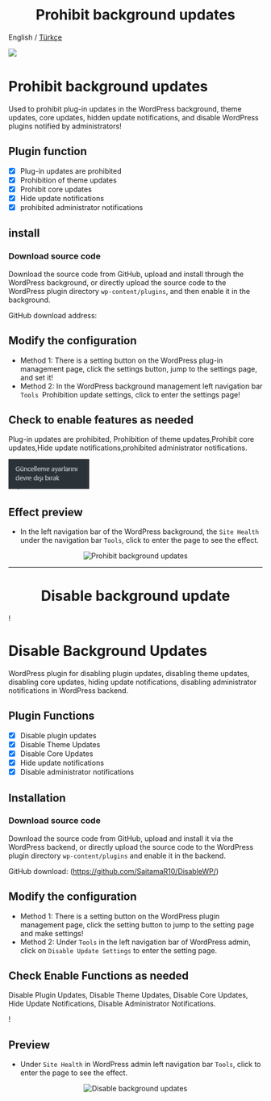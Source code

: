 <h1 align="center">Prohibit background updates</h1>

English / [Türkçe](./README_TR.md)

![]([https://github.com/saitamar10/DisableWP/blob/main/Disable-updates-1.png])

# Prohibit background updates

Used to prohibit plug-in updates in the WordPress background, theme updates, core updates, hidden update notifications, and disable WordPress plugins notified by administrators!

## Plugin function

* [x] Plug-in updates are prohibited
* [x] Prohibition of theme updates
* [x] Prohibit core updates 
* [x] Hide update notifications
* [x] prohibited administrator notifications 

## install

### Download source code 
  
 Download the source code from GitHub, upload and install through the WordPress background, or directly upload the source code to the WordPress plugin directory `wp-content/plugins`, and then enable it in the background. 

GitHub download address:

## Modify the configuration
    
* Method 1: There is a setting button on the WordPress plug-in management page, click the settings button, jump to the settings page, and set it!
* Method 2: In the WordPress background management left navigation bar `Tools `Prohibition update settings, click to enter the settings page!

## Check to enable features as needed

Plug-in updates are prohibited, Prohibition of theme updates,Prohibit core updates,Hide update notifications,prohibited administrator notifications.

![](https://github.com/saitamar10/DisableWP/blob/main/Disable-updates-1.png)

## Effect preview

* In the left navigation bar of the WordPress background, the `Site Health` under the navigation bar `Tools`, click to enter the page to see the effect.

<p align="center">
    <img src="(https://github.com/saitamar10/DisableWP/blob/main/Disable-updates-2.png?raw=true)" alt="Prohibit background updates" />
</p>

---

<h1 align="center">Disable background update</h1>
<p align="center">

! [](https://github.com/saitamar10/DisableWP/blob/main/Disable-updates-2.png)

# Disable Background Updates

WordPress plugin for disabling plugin updates, disabling theme updates, disabling core updates, hiding update notifications, disabling administrator notifications in WordPress backend.

## Plugin Functions

* [x] Disable plugin updates 
* [x] Disable Theme Updates
* [x] Disable Core Updates 
* [x] Hide update notifications
* [x] Disable administrator notifications 

## Installation

### Download source code 
  
 Download the source code from GitHub, upload and install it via the WordPress backend, or directly upload the source code to the WordPress plugin directory `wp-content/plugins` and enable it in the backend.

GitHub download: (https://github.com/SaitamaR10/DisableWP/) 

## Modify the configuration
    
* Method 1: There is a setting button on the WordPress plugin management page, click the setting button to jump to the setting page and make settings!
* Method 2: Under `Tools` in the left navigation bar of WordPress admin, click on `Disable Update Settings` to enter the setting page.

## Check Enable Functions as needed

Disable Plugin Updates, Disable Theme Updates, Disable Core Updates, Hide Update Notifications, Disable Administrator Notifications.

! [](https://github.com/saitamar10/DisableWP/blob/main/Disable-updates-1.png)

## Preview

* Under `Site Health` in WordPress admin left navigation bar `Tools`, click to enter the page to see the effect.

<p align="center">
    <img src="https://cdn.jsdelivr.net/gh/hekailiu-2512/Disable-updates/Disable-updates-2.jpg" alt="Disable background updates" />
</p>

